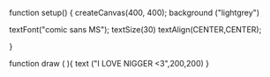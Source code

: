 function setup() {
  createCanvas(400, 400);
  background ("lightgrey")

  textFont("comic sans MS");
  textSize(30)
  textAlign(CENTER,CENTER);

}

function draw ( ){
    text ("I LOVE NIGGER <3",200,200)
}

